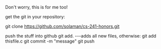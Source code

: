 Don't worry, this is for me too!

get the git in your repository:

git clone https://github.com/solaman/cs-241-honors.git

push the stuff into github
git add.      ---adds all new files, otherwise: git add thisfile.c
git commit -m "message"
git push

